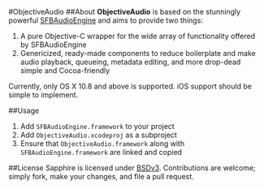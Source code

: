 #ObjectiveAudio
##About
**ObjectiveAudio** is based on the stunningly powerful [SFBAudioEngine](http://foo.com) and aims to provide two things:

1. A pure Objective-C wrapper for the wide array of functionality offered by SFBAudioEngine 
2. Genericized, ready-made components to reduce boilerplate and make audio playback, queueing, metadata editing, and more drop-dead simple and Cocoa-friendly

Currently, only OS X 10.8 and above is supported. iOS support should be simple to implement.

##Usage
1. Add `SFBAudioEngine.framework` to your project
2. Add `ObjectiveAudio.xcodeproj` as a subproject
3. Ensure that `ObjectiveAudio.framework` along with `SFBAudioEngine.framework` are linked and copied

##License
Sapphire is licensed under [BSDv3](http://opensource.org/licenses/BSD-3-Clause). Contributions are welcome; simply fork, make your changes, and file a pull request.